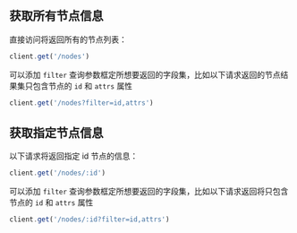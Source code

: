 
## 获取所有节点信息

直接访问将返回所有的节点列表：
```js
client.get('/nodes')
```

可以添加 `filter` 查询参数框定所想要返回的字段集，比如以下请求返回的节点结果集只包含节点的 `id` 和 `attrs` 属性

```js
client.get('/nodes?filter=id,attrs')
```

## 获取指定节点信息

以下请求将返回指定 id 节点的信息：
```js
client.get('/nodes/:id')
```

可以添加 `filter` 查询参数框定所想要返回的字段集，比如以下请求返回将只包含节点的 `id` 和 `attrs` 属性

```js
client.get('/nodes/:id?filter=id,attrs')
```
